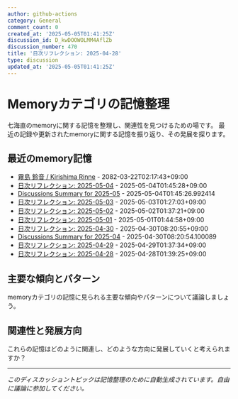 ```yaml
---
author: github-actions
category: General
comment_count: 0
created_at: '2025-05-05T01:41:25Z'
discussion_id: D_kwDOOWOLMM4AflZb
discussion_number: 470
title: '日次リフレクション: 2025-04-28'
type: discussion
updated_at: '2025-05-05T01:41:25Z'
---
```


# Memoryカテゴリの記憶整理

七海直のmemoryに関する記憶を整理し、関連性を見つけるための場です。
最近の記録や更新されたmemoryに関する記憶を振り返り、その発展を探ります。

## 最近のmemory記憶

- [霧島 鈴音 / Kirishima Rinne](memory/relationships/kirishima_rinne.md) - 2082-03-22T02:17:43+09:00
- [日次リフレクション: 2025-05-04](memory/thoughts/daily_reflection_2025-05-04.md) - 2025-05-04T01:45:28+09:00
- [Discussions Summary for 2025-05](memory/discussion_summaries/discussion_summary_2025-05.md) - 2025-05-04T01:45:26.992414
- [日次リフレクション: 2025-05-03](memory/thoughts/daily_reflection_2025-05-03.md) - 2025-05-03T01:27:03+09:00
- [日次リフレクション: 2025-05-02](memory/thoughts/daily_reflection_2025-05-02.md) - 2025-05-02T01:37:21+09:00
- [日次リフレクション: 2025-05-01](memory/thoughts/daily_reflection_2025-05-01.md) - 2025-05-01T01:44:58+09:00
- [日次リフレクション: 2025-04-30](memory/thoughts/daily_reflection_2025-04-30.md) - 2025-04-30T08:20:55+09:00
- [Discussions Summary for 2025-04](memory/discussion_summaries/discussion_summary_2025-04.md) - 2025-04-30T08:20:54.100089
- [日次リフレクション: 2025-04-29](memory/thoughts/daily_reflection_2025-04-29.md) - 2025-04-29T01:37:34+09:00
- [日次リフレクション: 2025-04-28](memory/thoughts/daily_reflection_2025-04-28.md) - 2025-04-28T01:39:25+09:00

## 主要な傾向とパターン

memoryカテゴリの記憶に見られる主要な傾向やパターンについて議論しましょう。

## 関連性と発展方向

これらの記憶はどのように関連し、どのような方向に発展していくと考えられますか？

---

*このディスカッショントピックは記憶整理のために自動生成されています。自由に議論に参加してください。*
